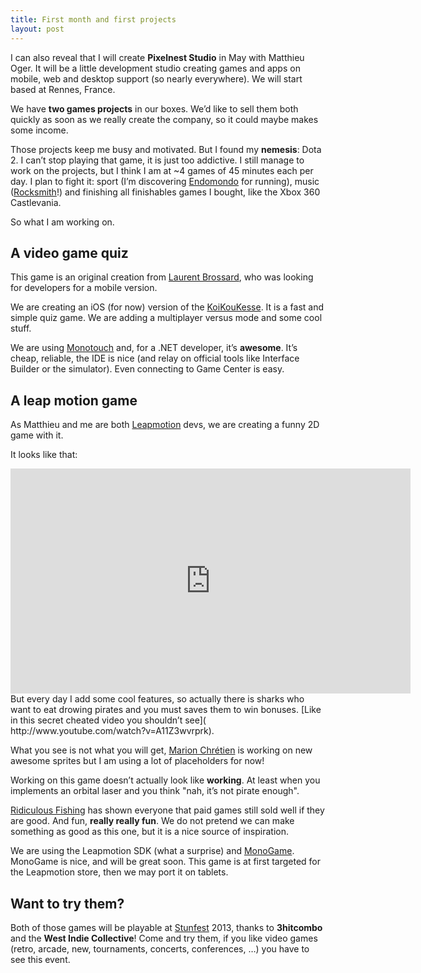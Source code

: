 ```yaml
---
title: First month and first projects
layout: post
---
```

I can also reveal that I will create **Pixelnest Studio** in May with Matthieu Oger. It will be a little development studio creating games and apps on mobile, web and desktop support (so nearly everywhere). We will start based at Rennes, France.

We have **two games projects** in our boxes. We’d like to sell them both quickly as soon as we really create the company, so it could maybe makes some income. 

Those projects keep me busy and motivated. But I found my **nemesis**: Dota 2. I can’t stop playing that game, it is just too addictive. I still manage to work on the projects, but I think I am at ~4 games of 45 minutes each per day. I plan to fight it: sport (I’m discovering [Endomondo]( http://www.endomondo.com/) for running), music ([Rocksmith]( http://www.youtube.com/watch?v=NTFU2LGKEqk)!) and finishing all finishables games I bought, like the Xbox 360 Castlevania.

So what I am working on.

## A video game quiz

This game is an original creation from [Laurent Brossard](http://rednalhgih.com/), who was looking for developers for a mobile version.

We are creating an iOS (for now) version of the [KoiKouKesse](http://koikoukesse.fr.st/). It is a fast and simple quiz game. We are adding a multiplayer versus mode and some cool stuff.

We are using [Monotouch](http://xamarin.com/monotouch) and, for a .NET developer, it’s **awesome**. It’s cheap, reliable, the IDE is nice (and relay on official tools like Interface Builder or the simulator). Even connecting to Game Center is easy.

## A leap motion game

As Matthieu and me are both [Leapmotion](http://leapmotion.com) devs, we are creating a funny 2D game with it.

It looks like that:

<iframe width="640" height="360" src="http://www.youtube.com/embed/_NmrTlopJ-c" frameborder="0" allowfullscreen></iframe>
But every day I add some cool features, so actually there is sharks who want to eat drowing pirates and you must saves them to win bonuses. [Like in this secret cheated video you shouldn’t see]( http://www.youtube.com/watch?v=A11Z3wvrprk).

What you see is not what you will get, [Marion Chrétien](http://www.xn--miroir-enchant-okb.com/) is working on new awesome sprites but I am using a lot of placeholders for now!

Working on this game doesn’t actually look like **working**. At least when you implements an orbital laser and you think "nah, it’s not pirate enough".
 
[Ridiculous Fishing](http://www.ridiculousfishing.com/) has shown everyone that paid games still sold well if they are good. And fun, **really really fun**. We do not pretend we can make something as good as this one, but it is a nice source of inspiration.

We are using the Leapmotion SDK (what a surprise) and [MonoGame]( www.monogame.net). MonoGame is nice, and will be great soon. 
This game is at first targeted for the Leapmotion store, then we may port it on tablets.

## Want to try them?

Both of those games will be playable at [Stunfest]( http://www.stunfest.fr/) 2013, thanks to **3hitcombo** and the **West Indie Collective**! Come and try them, if you like video games (retro, arcade, new, tournaments, concerts, conferences, …) you have to see this event.
